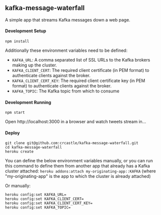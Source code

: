 ## kafka-message-waterfall

A simple app that streams Kafka messages down a web page.

#### Development Setup
```shell
npm install
```
Additionally these environment variables need to be defined:

- `KAFKA_URL`: A comma separated list of SSL URLs to the Kafka brokers making up the cluster.
- `KAFKA_CLIENT_CERT`: The required client certificate (in PEM format) to authenticate clients against the broker.
- `KAFKA_CLIENT_CERT_KEY`: The required client certificate key (in PEM format) to authenticate clients against the broker.
- `KAFKA_TOPIC`: The Kafka topic from which to consume

#### Development Running
```shell
npm start
```
Open http://localhost:3000 in a browser and watch tweets stream in...

#### Deploy
```shell
git clone git@github.com:crcastle/kafka-message-waterfall.git
cd kafka-message-waterfall
heroku create
```
You can define the below environment variables manually, or you can run this command to define them from another app that already has a Kafka cluster attached: `heroku addons:attach my-originating-app::KAFKA` (where "my-originating-app" is the app to which the cluster is already attached)

Or manually:
```
heroku config:set KAFKA_URL=
heroku config:set KAFKA_CLIENT_CERT=
heroku config:set KAFKA_CLIENT_CERT_KEY=
heroku config:set KAFKA_TOPIC=
```
